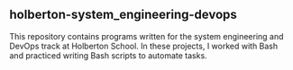 ## holberton-system_engineering-devops
This repository contains programs written for the system engineering and DevOps track at Holberton School. In these projects, I worked with Bash and practiced writing Bash scripts to automate tasks. 
